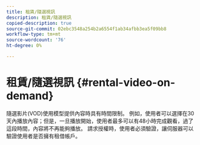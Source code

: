 ```yaml
---
title: 租賃/隨選視訊
description: 租賃/隨選視訊
copied-description: true
source-git-commit: 02ebc3548a254b2a6554f1ab34afbb3ea5f09bb8
workflow-type: tm+mt
source-wordcount: '76'
ht-degree: 0%

---
```


# 租賃/隨選視訊 {#rental-video-on-demand}

隨選影片(VOD)使用模型提供內容時具有時間限制。 例如，使用者可以選擇在30天內播放內容；但是，一旦播放開始，使用者最多可以有48小時完成觀看，過了這段時間，內容將不再能夠播放。 請求授權時，使用者必須驗證，讓伺服器可以驗證使用者是否擁有租借帳戶。
